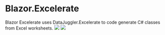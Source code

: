 # Blazor.Excelerate
Blazor Excelerate uses DataJuggler.Excelerate to code generate C# classes from Excel worksheets.
<img src =https://excelerate.datajuggler.com/Images/LogoTextSparkled.png>
<img src =https://excelerate.datajuggler.com/Images/ExcelerateLogoSmallWhite.png>
